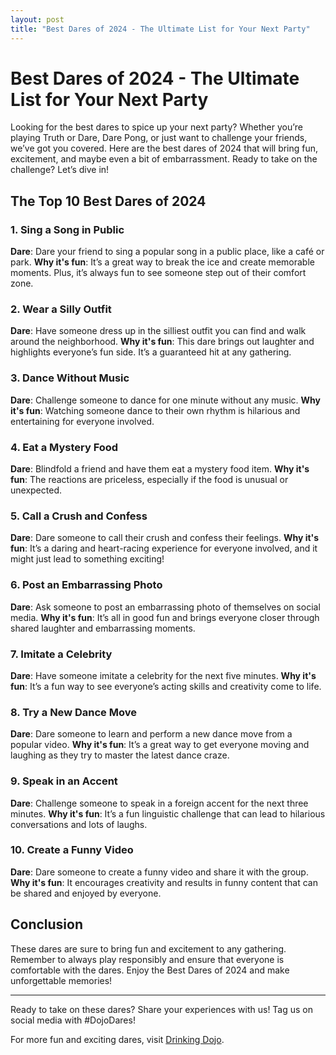 ```yaml
---
layout: post
title: "Best Dares of 2024 - The Ultimate List for Your Next Party"
---
```


# Best Dares of 2024 - The Ultimate List for Your Next Party

Looking for the best dares to spice up your next party? Whether you’re playing Truth or Dare, Dare Pong, or just want to challenge your friends, we’ve got you covered. Here are the best dares of 2024 that will bring fun, excitement, and maybe even a bit of embarrassment. Ready to take on the challenge? Let’s dive in!

## The Top 10 Best Dares of 2024

### 1. Sing a Song in Public
**Dare**: Dare your friend to sing a popular song in a public place, like a café or park.
**Why it's fun**: It’s a great way to break the ice and create memorable moments. Plus, it’s always fun to see someone step out of their comfort zone.

### 2. Wear a Silly Outfit
**Dare**: Have someone dress up in the silliest outfit you can find and walk around the neighborhood.
**Why it's fun**: This dare brings out laughter and highlights everyone’s fun side. It’s a guaranteed hit at any gathering.

### 3. Dance Without Music
**Dare**: Challenge someone to dance for one minute without any music.
**Why it's fun**: Watching someone dance to their own rhythm is hilarious and entertaining for everyone involved.

### 4. Eat a Mystery Food
**Dare**: Blindfold a friend and have them eat a mystery food item.
**Why it's fun**: The reactions are priceless, especially if the food is unusual or unexpected.

### 5. Call a Crush and Confess
**Dare**: Dare someone to call their crush and confess their feelings.
**Why it's fun**: It’s a daring and heart-racing experience for everyone involved, and it might just lead to something exciting!

### 6. Post an Embarrassing Photo
**Dare**: Ask someone to post an embarrassing photo of themselves on social media.
**Why it's fun**: It’s all in good fun and brings everyone closer through shared laughter and embarrassing moments.

### 7. Imitate a Celebrity
**Dare**: Have someone imitate a celebrity for the next five minutes.
**Why it's fun**: It’s a fun way to see everyone’s acting skills and creativity come to life.

### 8. Try a New Dance Move
**Dare**: Dare someone to learn and perform a new dance move from a popular video.
**Why it's fun**: It’s a great way to get everyone moving and laughing as they try to master the latest dance craze.

### 9. Speak in an Accent
**Dare**: Challenge someone to speak in a foreign accent for the next three minutes.
**Why it's fun**: It’s a fun linguistic challenge that can lead to hilarious conversations and lots of laughs.

### 10. Create a Funny Video
**Dare**: Dare someone to create a funny video and share it with the group.
**Why it's fun**: It encourages creativity and results in funny content that can be shared and enjoyed by everyone.

## Conclusion

These dares are sure to bring fun and excitement to any gathering. Remember to always play responsibly and ensure that everyone is comfortable with the dares. Enjoy the Best Dares of 2024 and make unforgettable memories!

---

Ready to take on these dares? Share your experiences with us! Tag us on social media with #DojoDares!

For more fun and exciting dares, visit [Drinking Dojo](https://www.drinkingdojo.com).
